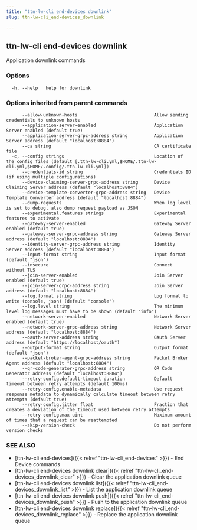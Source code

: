 ```yaml
---
title: "ttn-lw-cli end-devices downlink"
slug: ttn-lw-cli_end-devices_downlink

---
```


## ttn-lw-cli end-devices downlink

Application downlink commands

### Options

```
  -h, --help   help for downlink
```

### Options inherited from parent commands

```
      --allow-unknown-hosts                             Allow sending credentials to unknown hosts
      --application-server-enabled                      Application Server enabled (default true)
      --application-server-grpc-address string          Application Server address (default "localhost:8884")
      --ca string                                       CA certificate file
  -c, --config strings                                  Location of the config files (default [.ttn-lw-cli.yml,$HOME/.ttn-lw-cli.yml,$HOME/.config/.ttn-lw-cli.yml])
      --credentials-id string                           Credentials ID (if using multiple configurations)
      --device-claiming-server-grpc-address string      Device Claiming Server address (default "localhost:8884")
      --device-template-converter-grpc-address string   Device Template Converter address (default "localhost:8884")
      --dump-requests                                   When log level is set to debug, also dump request payload as JSON
      --experimental.features strings                   Experimental features to activate
      --gateway-server-enabled                          Gateway Server enabled (default true)
      --gateway-server-grpc-address string              Gateway Server address (default "localhost:8884")
      --identity-server-grpc-address string             Identity Server address (default "localhost:8884")
      --input-format string                             Input format (default "json")
      --insecure                                        Connect without TLS
      --join-server-enabled                             Join Server enabled (default true)
      --join-server-grpc-address string                 Join Server address (default "localhost:8884")
      --log.format string                               Log format to write (console, json) (default "console")
      --log.level string                                The minimum level log messages must have to be shown (default "info")
      --network-server-enabled                          Network Server enabled (default true)
      --network-server-grpc-address string              Network Server address (default "localhost:8884")
      --oauth-server-address string                     OAuth Server address (default "https://localhost/oauth")
      --output-format string                            Output format (default "json")
      --packet-broker-agent-grpc-address string         Packet Broker Agent address (default "localhost:8884")
      --qr-code-generator-grpc-address string           QR Code Generator address (default "localhost:8884")
      --retry-config.default-timeout duration           Default timeout between retry attempts (default 100ms)
      --retry-config.enable-metadata                    Use request response metadata to dynamically calculate timeout between retry attempts (default true)
      --retry-config.jitter float                       Fraction that creates a deviation of the timeout used between retry attempts
      --retry-config.max uint                           Maximum amount of times that a request can be reattempted
      --skip-version-check                              Do not perform version checks
```

### SEE ALSO

* [ttn-lw-cli end-devices]({{< relref "ttn-lw-cli_end-devices" >}})	 - End Device commands
* [ttn-lw-cli end-devices downlink clear]({{< relref "ttn-lw-cli_end-devices_downlink_clear" >}})	 - Clear the application downlink queue
* [ttn-lw-cli end-devices downlink list]({{< relref "ttn-lw-cli_end-devices_downlink_list" >}})	 - List the application downlink queue
* [ttn-lw-cli end-devices downlink push]({{< relref "ttn-lw-cli_end-devices_downlink_push" >}})	 - Push to the application downlink queue
* [ttn-lw-cli end-devices downlink replace]({{< relref "ttn-lw-cli_end-devices_downlink_replace" >}})	 - Replace the application downlink queue

